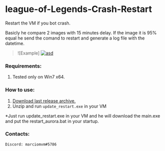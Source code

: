 # league-of-Legends-Crash-Restart
Restart the VM if you bot crash.

Basicly he compare 2 images with 15 minutes delay. If the image it is 95% equal he send the comand to restart and generate a log file with the datetime.

> ![Example]
<a href="https://ibb.co/fGpvB45"><img src="https://i.ibb.co/fGpvB45/asd.png" alt="asd" border="0"></a>

### Requirements:

1. Tested only on Win7 x64.

### How to use:

1. [Download last release archive.](Link)
2. Unzip and run `update_restart.exe` in your VM

*Just run update_restart.exe in your VM and he will download the main.exe and put the restart_aurora.bat in your startup.

### Contacts:
```
Discord: marciomvm#5786
```

